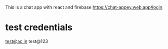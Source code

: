 This is  a chat app with react and firebase
https://chat-appey.web.app/login
# test credentials
test@ac.in
test@123
